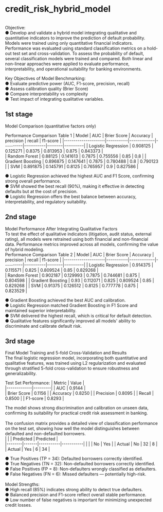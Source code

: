 # credit_risk_hybrid_model
<br/>
Objective:<br/>
● Develop and validate a hybrid model integrating qualitative and quantitative indicators to improve the prediction of default probability.
<be/>
Models were trained using only quantitative financial indicators. Performance was evaluated using standard classification metrics on a hold-out test set and cross-validation. To assess the probability of default, several classification models were trained and compared. Both linear and non-linear approaches were applied to evaluate performance, interpretability, and operational suitability for banking environments.<br/>

Key Objectives of Model Benchmarking:<br/>
● Evaluate predictive power (AUC, F1-score, precision, recall)<br/>
● Assess calibration quality (Brier Score)<br/>
● Compare interpretability vs complexity<br/>
● Test impact of integrating qualitative variables.<br/>


## 1st stage<br/>
Model Comparison (quantitative factors only)<br/>

Performance Comparison Table 1
| Model               |  AUC      | Brier Score | Accuracy | precision | recall | f1-score | 
|---------------------|-----------|-------------|----------|-----------|--------|----------|
| Logistic Regression | 0.908125  | 0.125271    | 0.8375   | 0.813953  | 0.875  | 0.843373 |        
| Random Forest       | 0.88125   | 0.141613    | 0.7875   | 0.755556  | 0.85   | 0.8      |
| Gradient Boosting   | 0.896875  | 0.147641    | 0.7875   | 0.780488  | 0.8    | 0.790123 |
| SVM                 | 0.891875  | 0.145791    | 0.8125   | 0.765957  | 0.9    | 0.827586 |


● Logistic Regression achieved the highest AUC and F1 Score, confirming strong overall performance.<br/>
● SVM showed the best recall (90%), making it effective in detecting defaults but at the cost of precision.<br/>
● Logistic Regression offers the best balance between accuracy, interpretability, and regulatory suitability.<br/>


## 2nd stage<br/>
Model Performance After Integrating Qualitative Factors
<br/>
To test the effect of qualitative indicators (litigation, audit status, external rating), all models were retrained using both financial and non-financial data. Performance metrics improved across all models, confirming the value of hybrid modeling.
<br/>
Performance Comparison Table 2
| Model               |  AUC      | Brier Score | Accuracy | precision | recall | f1-score | 
|---------------------|-----------|-------------|----------|-----------|--------|----------|
| Logistic Regression | 0.914375  | 0.115571    | 0.825    | 0.809524  | 0.85   | 0.829268 |        
| Random Forest       | 0.902187  | 0.129993    | 0.7875   | 0.744681  | 0.875  | 0.804598 |
| Gradient Boosting   | 0.93      | 0.112071    | 0.825    | 0.809524  | 0.85   | 0.829268 |
| SVM                 | 0.91375   | 0.126512    | 0.8125   | 0.777778  | 0.875  | 0.823529 |

● Gradient Boosting achieved the best AUC and calibration.<br/>
● Logistic Regression matched Gradient Boosting in F1 Score and maintained superior interpretability.<br/>
● SVM delivered the highest recall, which is critical for default detection.<br/>
● Qualitative features significantly improved all models' ability to discriminate and calibrate default risk.


## 3rd stage<br/>
Final Model Training and 5-fold Cross-Validation and Results<br/>
The final logistic regression model, incorporating both quantitative and qualitative features, was trained using L2 regularization and evaluated through stratified 5-fold cross-validation to ensure 
robustness and generalizability.

Test Set Performance:
| Metric      |  Value  |  
|-------------|---------|
| AUC         | 0.9144  |      
| Brier Score | 0.1156  | 
| Accuracy    | 0.8250  | 
| Precision   | 0.8095  | 
| Recall      | 0.8500  |
| F1-score    | 0.8293  |

The model shows strong discrimination and calibration on unseen data, confirming its suitability for practical credit risk assessment in banking. <br/>
<br/>
The confusion matrix provides a detailed view of classification performance on the test set, showing how well the model distinguishes between defaulted and non-defaulted borrowers. <br/>
|        |       | Predicted | Predicted |  
|--------|-------|-----------|-----------|
|        |       | No        |  Yes      |
| Actual | No    | 32        | 8         |
| Actual | Yes   | 6         | 34        | 

● True Positives (TP = 34): Defaulted borrowers correctly identified.<br/>
● True Negatives (TN = 32): Non-defaulted borrowers correctly identified.<br/>
● False Positives (FP = 8): Non-defaulters wrongly classified as defaulters.<br/>
● False Negatives (FN = 6): Missed defaulters — potentially high-risk.<br/>
<br/>
Model Strengths: <br/>
● High recall (85%) indicates strong ability to detect true defaulters.<br/>
● Balanced precision and F1-score reflect overall stable performance.<br/>
● Low number of false negatives is important for minimizing unexpected credit losses.<br/>
